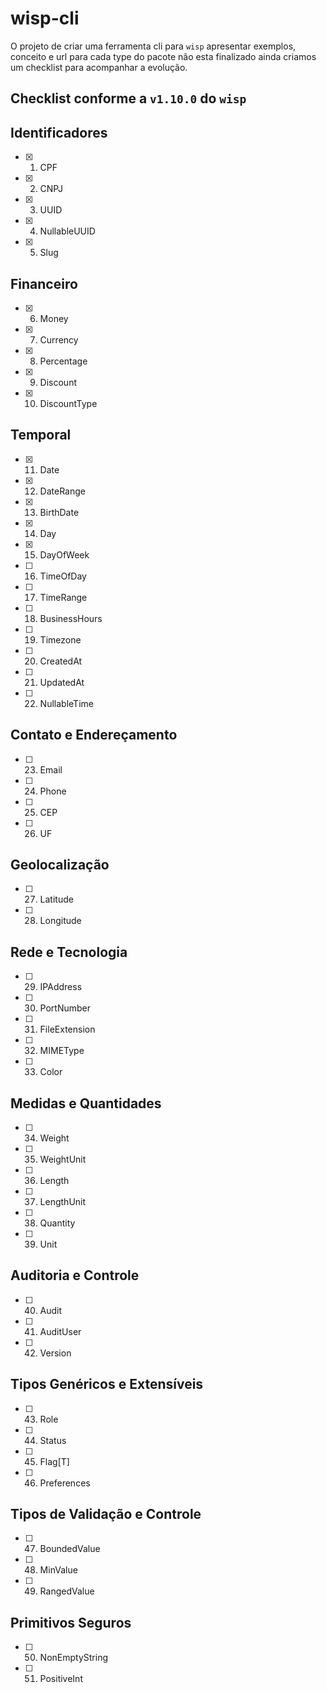 # wisp-cli

O projeto de criar uma ferramenta cli para `wisp` apresentar exemplos, conceito e url para cada type do pacote não esta finalizado ainda criamos um checklist para acompanhar a evolução.

## Checklist conforme a `v1.10.0` do `wisp`

## Identificadores
- [x] 1. CPF
- [x] 2. CNPJ
- [x] 3. UUID
- [x] 4. NullableUUID
- [x] 5. Slug

## Financeiro
- [x] 6. Money
- [x] 7. Currency
- [x] 8. Percentage
- [x] 9. Discount
- [x] 10. DiscountType

## Temporal
- [x] 11. Date
- [x] 12. DateRange
- [x] 13. BirthDate
- [x] 14. Day
- [x] 15. DayOfWeek
- [ ] 16. TimeOfDay
- [ ] 17. TimeRange
- [ ] 18. BusinessHours
- [ ] 19. Timezone
- [ ] 20. CreatedAt
- [ ] 21. UpdatedAt
- [ ] 22. NullableTime

## Contato e Endereçamento
- [ ] 23. Email
- [ ] 24. Phone
- [ ] 25. CEP
- [ ] 26. UF

## Geolocalização
- [ ] 27. Latitude
- [ ] 28. Longitude

## Rede e Tecnologia
- [ ] 29. IPAddress
- [ ] 30. PortNumber
- [ ] 31. FileExtension
- [ ] 32. MIMEType
- [ ] 33. Color

## Medidas e Quantidades
- [ ] 34. Weight
- [ ] 35. WeightUnit
- [ ] 36. Length
- [ ] 37. LengthUnit
- [ ] 38. Quantity
- [ ] 39. Unit

## Auditoria e Controle
- [ ] 40. Audit
- [ ] 41. AuditUser
- [ ] 42. Version

## Tipos Genéricos e Extensíveis
- [ ] 43. Role
- [ ] 44. Status
- [ ] 45. Flag[T]
- [ ] 46. Preferences

## Tipos de Validação e Controle
- [ ] 47. BoundedValue
- [ ] 48. MinValue
- [ ] 49. RangedValue

## Primitivos Seguros
- [ ] 50. NonEmptyString
- [ ] 51. PositiveInt
